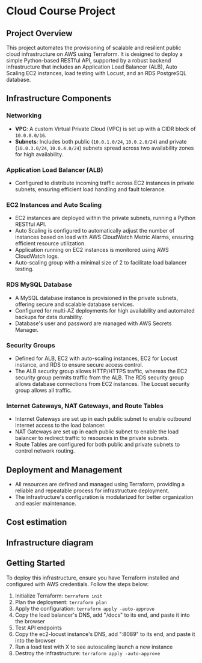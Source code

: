 # Cloud Course Project

## Project Overview
This project automates the provisioning of scalable and resilient public cloud infrastructure on AWS using Terraform. It is designed to deploy a simple Python-based RESTful API, supported by a robust backend infrastructure that includes an Application Load Balancer (ALB), Auto Scaling EC2 instances, load testing with Locust, and an RDS PostgreSQL database.

## Infrastructure Components

### Networking
- **VPC**: A custom Virtual Private Cloud (VPC) is set up with a CIDR block of `10.0.0.0/16`.
- **Subnets**: Includes both public (`10.0.1.0/24`, `10.0.2.0/24`) and private (`10.0.3.0/24`, `10.0.4.0/24`) subnets spread across two availability zones for high availability.

### Application Load Balancer (ALB)
- Configured to distribute incoming traffic across EC2 instances in private subnets, ensuring efficient load handling and fault tolerance.

### EC2 Instances and Auto Scaling
- EC2 instances are deployed within the private subnets, running a Python RESTful API.
- Auto Scaling is configured to automatically adjust the number of instances based on load with AWS CloudWatch Metric Alarms, ensuring efficient resource utilization.
- Application running on EC2 instances is monitored using AWS CloudWatch logs.
- Auto-scaling group with a minimal size of 2 to facilitate load balancer testing.

### RDS MySQL Database
- A MySQL database instance is provisioned in the private subnets, offering secure and scalable database services.
- Configured for multi-AZ deployments for high availability and automated backups for data durability.
- Database's user and password are managed with AWS Secrets Manager.

### Security Groups
- Defined for ALB, EC2 with auto-scaling instances, EC2 for Locust instance, and RDS to ensure secure access control. 
- The ALB security group allows HTTP/HTTPS traffic, whereas the EC2 security group permits traffic from the ALB. The RDS security group allows database connections from EC2 instances. The Locust security group allows all traffic.

### Internet Gateways, NAT Gateways, and Route Tables
- Internet Gateways are set up in each public subnet to enable outbound internet access to the load balancer.
- NAT Gateways are set up in each public subnet to enable the load balancer to redirect traffic to resources in the private subnets.
- Route Tables are configured for both public and private subnets to control network routing.

## Deployment and Management
- All resources are defined and managed using Terraform, providing a reliable and repeatable process for infrastructure deployment.
- The infrastructure's configuration is modularized for better organization and easier maintenance.

## Cost estimation

## Infrastructure diagram

## Getting Started
To deploy this infrastructure, ensure you have Terraform installed and configured with AWS credentials. Follow the steps below:

1. Initialize Terraform: `terraform init`
2. Plan the deployment: `terraform plan`
3. Apply the configuration: `terraform apply -auto-approve`
4. Copy the load balancer's DNS, add "/docs" to its end, and paste it into the browser
5. Test API endpoints
6. Copy the ec2-locust instance's DNS, add ":8089" to its end, and paste it into the browser
7. Run a load test with X to see autoscaling launch a new instance
8. Destroy the infrastructure: `terraform apply -auto-approve`
